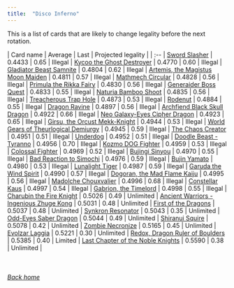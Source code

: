 ```yaml
---
title:  "Disco Inferno"
---
```


This is a list of cards that are likely to change legality before the next rotation.

| Card name | Average | Last | Projected legality |
| :-- |
[Sword Slasher](https://db.ygoprodeck.com/card/?search=Sword%20Slasher) | 0.4433 | 0.65 | Illegal |
[Kycoo the Ghost Destroyer](https://db.ygoprodeck.com/card/?search=Kycoo%20the%20Ghost%20Destroyer) | 0.4770 | 0.60 | Illegal |
[Gladiator Beast Samnite](https://db.ygoprodeck.com/card/?search=Gladiator%20Beast%20Samnite) | 0.4804 | 0.62 | Illegal |
[Artemis, the Magistus Moon Maiden](https://db.ygoprodeck.com/card/?search=Artemis,%20the%20Magistus%20Moon%20Maiden) | 0.4811 | 0.57 | Illegal |
[Mathmech Circular](https://db.ygoprodeck.com/card/?search=Mathmech%20Circular) | 0.4828 | 0.56 | Illegal |
[Primula the Rikka Fairy](https://db.ygoprodeck.com/card/?search=Primula%20the%20Rikka%20Fairy) | 0.4830 | 0.56 | Illegal |
[Generaider Boss Quest](https://db.ygoprodeck.com/card/?search=Generaider%20Boss%20Quest) | 0.4833 | 0.55 | Illegal |
[Naturia Bamboo Shoot](https://db.ygoprodeck.com/card/?search=Naturia%20Bamboo%20Shoot) | 0.4835 | 0.56 | Illegal |
[Treacherous Trap Hole](https://db.ygoprodeck.com/card/?search=Treacherous%20Trap%20Hole) | 0.4873 | 0.53 | Illegal |
[Rodenut](https://db.ygoprodeck.com/card/?search=Rodenut) | 0.4884 | 0.55 | Illegal |
[Dragon Ravine](https://db.ygoprodeck.com/card/?search=Dragon%20Ravine) | 0.4897 | 0.56 | Illegal |
[Archfiend Black Skull Dragon](https://db.ygoprodeck.com/card/?search=Archfiend%20Black%20Skull%20Dragon) | 0.4922 | 0.66 | Illegal |
[Neo Galaxy-Eyes Cipher Dragon](https://db.ygoprodeck.com/card/?search=Neo%20Galaxy-Eyes%20Cipher%20Dragon) | 0.4923 | 0.65 | Illegal |
[Girsu, the Orcust Mekk-Knight](https://db.ygoprodeck.com/card/?search=Girsu,%20the%20Orcust%20Mekk-Knight) | 0.4944 | 0.53 | Illegal |
[World Gears of Theurlogical Demiurgy](https://db.ygoprodeck.com/card/?search=World%20Gears%20of%20Theurlogical%20Demiurgy) | 0.4945 | 0.59 | Illegal |
[The Chaos Creator](https://db.ygoprodeck.com/card/?search=The%20Chaos%20Creator) | 0.4951 | 0.51 | Illegal |
[Underdog](https://db.ygoprodeck.com/card/?search=Underdog) | 0.4952 | 0.51 | Illegal |
[Doodle Beast - Tyranno](https://db.ygoprodeck.com/card/?search=Doodle%20Beast%20-%20Tyranno) | 0.4956 | 0.70 | Illegal |
[Kozmo DOG Fighter](https://db.ygoprodeck.com/card/?search=Kozmo%20DOG%20Fighter) | 0.4959 | 0.53 | Illegal |
[Colossal Fighter](https://db.ygoprodeck.com/card/?search=Colossal%20Fighter) | 0.4969 | 0.52 | Illegal |
[Bujingi Sinyou](https://db.ygoprodeck.com/card/?search=Bujingi%20Sinyou) | 0.4970 | 0.55 | Illegal |
[Bad Reaction to Simochi](https://db.ygoprodeck.com/card/?search=Bad%20Reaction%20to%20Simochi) | 0.4976 | 0.59 | Illegal |
[Bujin Yamato](https://db.ygoprodeck.com/card/?search=Bujin%20Yamato) | 0.4980 | 0.53 | Illegal |
[Lunalight Tiger](https://db.ygoprodeck.com/card/?search=Lunalight%20Tiger) | 0.4987 | 0.59 | Illegal |
[Garuda the Wind Spirit](https://db.ygoprodeck.com/card/?search=Garuda%20the%20Wind%20Spirit) | 0.4990 | 0.57 | Illegal |
[Dogoran, the Mad Flame Kaiju](https://db.ygoprodeck.com/card/?search=Dogoran,%20the%20Mad%20Flame%20Kaiju) | 0.4995 | 0.56 | Illegal |
[Madolche Chouxvalier](https://db.ygoprodeck.com/card/?search=Madolche%20Chouxvalier) | 0.4996 | 0.68 | Illegal |
[Constellar Kaus](https://db.ygoprodeck.com/card/?search=Constellar%20Kaus) | 0.4997 | 0.54 | Illegal |
[Gabrion, the Timelord](https://db.ygoprodeck.com/card/?search=Gabrion,%20the%20Timelord) | 0.4998 | 0.55 | Illegal |
[Charubin the Fire Knight](https://db.ygoprodeck.com/card/?search=Charubin%20the%20Fire%20Knight) | 0.5026 | 0.49 | Unlimited |
[Ancient Warriors - Ingenious Zhuge Kong](https://db.ygoprodeck.com/card/?search=Ancient%20Warriors%20-%20Ingenious%20Zhuge%20Kong) | 0.5031 | 0.48 | Unlimited |
[First of the Dragons](https://db.ygoprodeck.com/card/?search=First%20of%20the%20Dragons) | 0.5037 | 0.48 | Unlimited |
[Synkron Resonator](https://db.ygoprodeck.com/card/?search=Synkron%20Resonator) | 0.5043 | 0.35 | Unlimited |
[Odd-Eyes Saber Dragon](https://db.ygoprodeck.com/card/?search=Odd-Eyes%20Saber%20Dragon) | 0.5044 | 0.49 | Unlimited |
[Shiranui Squire](https://db.ygoprodeck.com/card/?search=Shiranui%20Squire) | 0.5078 | 0.42 | Unlimited |
[Zombie Necronize](https://db.ygoprodeck.com/card/?search=Zombie%20Necronize) | 0.5165 | 0.45 | Unlimited |
[Evolzar Laggia](https://db.ygoprodeck.com/card/?search=Evolzar%20Laggia) | 0.5221 | 0.30 | Unlimited |
[Redox, Dragon Ruler of Boulders](https://db.ygoprodeck.com/card/?search=Redox,%20Dragon%20Ruler%20of%20Boulders) | 0.5385 | 0.40 | Limited |
[Last Chapter of the Noble Knights](https://db.ygoprodeck.com/card/?search=Last%20Chapter%20of%20the%20Noble%20Knights) | 0.5590 | 0.38 | Unlimited |

<br>

###### [Back home](index)